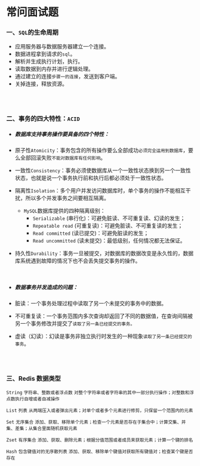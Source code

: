 # 常问面试题

### 一、`SQL`的生命周期

- 应用服务器与数据服务器建立一个连接。
- 数据进程拿到请求的`sql`。
- 解析并生成执行计划，执行。
- 读取数据到内存并进行逻辑处理。
- 通过建立的连接`步骤一的连接`，发送到客户端。
- 关掉连接，释放资源。

<br>

<br>

### 二、事务的四大特性：`ACID`

- ##### 数据库支持事务操作要具备的四个特性：

- 原子性`Atomicity`：事务包含的所有操作要么全部成功`必须完全运用到数据库`，要么全部回滚失败`不能对数据库有任何影响`。

- 一致性`Consistency`：事务必须使数据库从一个一致性状态换到另一个一致性状态，也就是说一个事务执行前和执行后都必须处于一致性状态。

- 隔离性`Isolation`：多个用户并发访问数据库时，单个事务的操作不能相互干扰，所以多个并发事务之间要相互隔离。

  - `MySQL`数据库提供的四种隔离级别：
    - `Serializable` (串行化)：可避免脏读、不可重复读、幻读的发生；
    - `Repeatable read` (可重复读)：可避免脏读、不可重复读的发生；
    - `Read committed` (读已提交)：可避免脏读的发生；
    - `Read uncommitted` (读未提交)：最低级别，任何情况都无法保证。

- 持久性`Durability`：事务一旦被提交，对数据库的数据改变是永久性的，数据库系统遇到故障的情况下也不会丢失提交事务的操作。

<br>

- ##### 数据事务并发造成的问题：

- 脏读：一个事务处理过程中读取了另一个未提交的事务中的数据。

- 不可重复读：一个事务范围内多次查询却返回了不同的数据值，在查询间隔被另一个事务修改并提交了`读取了另一条已经提交的事务。`

- 虚读（幻读）：幻读是事务非独立执行时发生的一种现象`读取了另一条已经提交的事务`。

<br>

<br>

### 三、Redis 数据类型

`String` `字符串、整数或者浮点数` `对整个字符串或者字符串的其中一部分执行操作；对整数和浮点数执行自增或者自减操作`

`List` `列表` `从两端压入或者弹出元素；对单个或者多个元素进行修剪，只保留一个范围内的元素`

`Set` `无序集合` `添加、获取、移除单个元素；检查一个元素是否存在于集合中；计算交集、并集、差集；从集合里面随机获取元素`

`Zset` `有序集合` `添加、获取、删除元素；根据分值范围或者成员来获取元素；计算一个键的排名`

`Hash` `包含键值对的无序散列表` `添加、获取、移除单个键值对获取所有键值对；检查某个键是否存在`

